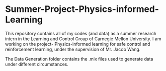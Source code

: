 # Summer-Project-Physics-informed-Learning
This repository contains all of my codes (and data) as a summer research intern in the Learning and Control Group of Carnegie Mellon University. I am working on the project- Physics-informed learning for safe control and reinforcement learning, under the supervision of Mr. Jacob Wang.

The Data Generation folder contains the .mlx files used to generate data under different circumstances.
